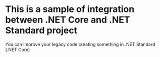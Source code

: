 # This is a sample of integration between .NET Core and .NET Standard project

You can improve your legacy code creating something in .NET Standard (.NET Core)

